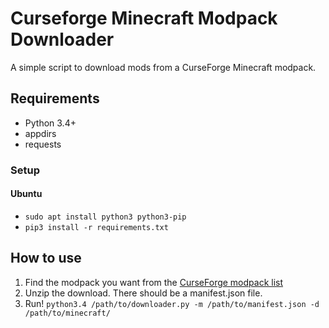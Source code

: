 # Curseforge Minecraft Modpack Downloader


A simple script to download mods from a CurseForge Minecraft modpack.

## Requirements

- Python 3.4+
- appdirs
- requests

### Setup

#### Ubuntu

- `sudo apt install python3 python3-pip`
- `pip3 install -r requirements.txt`

## How to use

  1. Find the modpack you want from the [CurseForge modpack list](http://www.curse.com/modpacks/minecraft)
  2. Unzip the download. There should be a manifest.json file.
  3. Run! `python3.4 /path/to/downloader.py -m /path/to/manifest.json -d /path/to/minecraft/`
